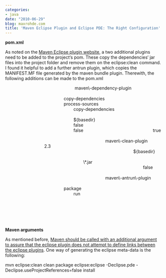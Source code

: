 ```yaml
---
categories:
- java
date: "2010-06-29"
blog: maxrohde.com
title: 'Maven Eclipse Plugin and Eclipse PDE: The Right Configuration'
---
```


**pom.xml**

As noted on the [Maven Eclipse plugin website](http://maven.apache.org/plugins/maven-eclipse-plugin/pde.html), a two additional plugins need to be added to the project‘s pom. These copy the dependencies‘ jar files into the project folder and remove them on the eclipse:clean command. I found it helpful to add a further antrun plugin, which copies the MANIFEST.MF file generated by the maven bundle plugin. Therewith, the following additions can be made to the pom.xml

<!-- MAVEN ECLIPSE PLUGIN --> <!--                                 Dependency Plugin used to copy the dependency JARs into the root                                 project folder. There the Maven eclipse plugin will add them to the                                 classpath of PDE projects.                         \-->                         <plugin\>                                 <artifactId\>maven\-dependency-plugin</artifactId\>                                 <executions\>                                         <execution\>                                                 <id\>copy-dependencies</id\>                                                 <phase\>process-sources</phase\>                                                 <goals\>                                                         <goal\>copy-dependencies</goal\>                                                 </goals\>                                                 <configuration\>                                                         <outputDirectory\>${basedir}</outputDirectory\>                                                         <overWriteReleases\>false</overWriteReleases\>                                                         <overWriteSnapshots\>false</overWriteSnapshots\>                                                         <overWriteIfNewer\>true</overWriteIfNewer\>                                                 </configuration\>                                         </execution\>                                 </executions\>                         </plugin\>

<!--                                 Cleanup necessary because of PDE tweaks, clear the project directory                         \-->                         <plugin\>                                 <artifactId\>maven\-clean-plugin</artifactId\>                                 <version\>2.3</version\>                                 <configuration\>                                         <filesets\>                                                 <fileset\>                                                         <directory\>${basedir}</directory\>                                                         <includes\>                                                                 <include\>\*.jar</include\>                                                         </includes\>                                                         <followSymlinks\>false</followSymlinks\>                                                 </fileset\>                                         </filesets\>                                 </configuration\>                         </plugin\>

<!--                                 Keep the MANIFEST.MF used by eclipse in sync with the MANIFEST.MF                                 created by the maven bundle plugin                         \-->                         <plugin\>                                 <artifactId\>maven\-antrun\-plugin</artifactId\>                                 <executions\>                                         <execution\>                                                 <phase\>package</phase\>                                                 <goals\>                                                         <goal\>run</goal\>                                                 </goals\>                                                 <configuration\>                                                         <tasks\>                                                                 <delete file\="${basedir}/META-INF/MANIFEST.MF" />                                                                 <copy file\="target/classes/META-INF/MANIFEST.MF" tofile\="${basedir}/META-INF/MANIFEST.MF" />                                                         </tasks\>                                                 </configuration\>                                         </execution\>                                 </executions\>                         </plugin\>

**Maven arguments**

As mentioned before, [Maven should be called with an additional argument to assure that the eclipse plugin does not attempt to define links between the eclipse plugins](http://maxrohde.com/2010/06/25/maven-eclipse-plugin-problem-with-project-dependencies/). One way of generating the eclipse meta-data is the following:

mvn eclipse:clean clean package eclipse:eclipse -Declipse.pde -Declipse.useProjectReferences=false install